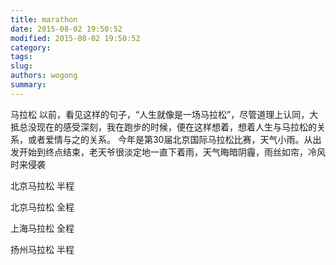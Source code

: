 ```yaml
---
title: marathon
date: 2015-08-02 19:50:52
modified: 2015-08-02 19:50:52
category: 
tags: 
slug: 
authors: wogong
summary: 
---
```



马拉松
以前，看见这样的句子，“人生就像是一场马拉松”，尽管道理上认同，大抵总没现在的感受深刻，我在跑步的时候，便在这样想着，想着人生与马拉松的关系，或者爱情与之的关系。
今年是第30届北京国际马拉松比赛，天气小雨。从出发开始到终点结束，老天爷很淡定地一直下着雨，天气晦暗阴霾，雨丝如帘，冷风时来侵袭




北京马拉松 半程

北京马拉松 全程

上海马拉松 全程

扬州马拉松 半程
